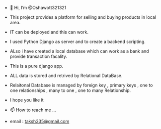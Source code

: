 - 👋 Hi, I’m @Oshawott321321
- This project provides a platform for selling and buying products in local area.
- IT can be deployed and this can work.
- I used Python Django as server and to create a backend scripting.
- ALso i have created a local database which can work as a bank and provide transaction facality.
- This is a pure django app.
- ALL data is stored and retrived by Relational DataBase.
- Relaitonal Database is managed by foreign key , primary keys , one to one relationships , many to one , one to many Relationship.
- I hope you like it 

- 📫 How to reach me ...
- email : taksh335@gmail.com

<!---
Oshawott321321/Oshawott321321 is a ✨ special ✨ repository because its `README.md` (this file) appears on your GitHub profile.
You can click the Preview link to take a look at your changes.
--->
